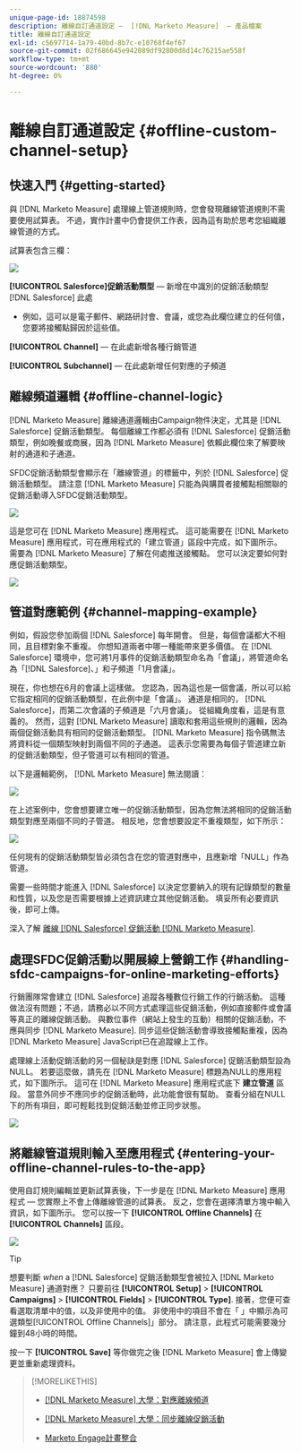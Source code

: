 ```yaml
---
unique-page-id: 18874598
description: 離線自訂通道設定 —  [!DNL Marketo Measure]  — 產品檔案
title: 離線自訂通道設定
exl-id: c5697714-1a79-40bd-8b7c-e10768f4ef67
source-git-commit: 02f686645e942089df92800d8d14c76215ae558f
workflow-type: tm+mt
source-wordcount: '880'
ht-degree: 0%

---
```


# 離線自訂通道設定 {#offline-custom-channel-setup}

## 快速入門 {#getting-started}

與 [!DNL Marketo Measure] 處理線上管道規則時，您會發現離線管道規則不需要使用試算表。 不過，實作計畫中仍會提供工作表，因為這有助於思考您組織離線管道的方式。

試算表包含三欄：

![](assets/1-2.png)

**[!UICONTROL Salesforce]促銷活動類型**  — 新增在中識別的促銷活動類型 [!DNL Salesforce] 此處

* 例如，這可以是電子郵件、網路研討會、會議，或您為此欄位建立的任何值，您要將接觸點歸因於這些值。

**[!UICONTROL Channel]**  — 在此處新增各種行銷管道

**[!UICONTROL Subchannel]**  — 在此處新增任何對應的子頻道

## 離線頻道邏輯 {#offline-channel-logic}

[!DNL Marketo Measure] 離線通道邏輯由Campaign物件決定，尤其是 [!DNL Salesforce] 促銷活動類型。 每個離線工作都必須有 [!DNL Salesforce] 促銷活動類型，例如晚餐或商展，因為 [!DNL Marketo Measure] 依賴此欄位來了解要映射的通道和子通道。

SFDC促銷活動類型會顯示在「離線管道」的標籤中，列於 [!DNL Salesforce] 促銷活動類型。 請注意 [!DNL Marketo Measure] 只能為與購買者接觸點相關聯的促銷活動導入SFDC促銷活動類型。

![](assets/2-2.png)

這是您可在 [!DNL Marketo Measure] 應用程式。 這可能需要在 [!DNL Marketo Measure] 應用程式，可在應用程式的「建立管道」區段中完成，如下圖所示。 需要為 [!DNL Marketo Measure] 了解在何處推送接觸點。 您可以決定要如何對應促銷活動類型。

![](assets/3-2.png)

## 管道對應範例 {#channel-mapping-example}

例如，假設您參加兩個 [!DNL Salesforce] 每年開會。 但是，每個會議都大不相同，且目標對象不重複。 你想知道兩者中哪一種能帶來更多價值。 在 [!DNL Salesforce] 環境中，您可將1月事件的促銷活動類型命名為「會議」，將管道命名為「[!DNL Salesforce]、」和子頻道「1月會議」。

現在，你也想在6月的會議上這樣做。 您認為，因為這也是一個會議，所以可以給它指定相同的促銷活動類型，在此例中是「會議」。 通道是相同的， [!DNL Salesforce]，而第二次會議的子頻道是「六月會議」。 從組織角度看，這是有意義的。 然而，這對 [!DNL Marketo Measure] 讀取和套用這些規則的邏輯，因為兩個促銷活動具有相同的促銷活動類型。 [!DNL Marketo Measure] 指令碼無法將資料從一個類型映射到兩個不同的子通道。 這表示您需要為每個子管道建立新的促銷活動類型，但子管道可以有相同的管道。

以下是邏輯範例， [!DNL Marketo Measure] 無法閱讀：

![](assets/4-2.png)

在上述案例中，您會想要建立唯一的促銷活動類型，因為您無法將相同的促銷活動類型對應至兩個不同的子管道。 相反地，您會想要設定不重複類型，如下所示：

![](assets/5-2.png)

任何現有的促銷活動類型皆必須包含在您的管道對應中，且應新增「NULL」作為管道。

需要一些時間才能進入 [!DNL Salesforce] 以決定您要納入的現有記錄類型的數量和性質，以及您是否需要根據上述資訊建立其他促銷活動。 填妥所有必要資訊後，即可上傳。

深入了解 [離線 [!DNL Salesforce] 促銷活動 [!DNL Marketo Measure]](/help/channel-tracking-and-setup/offline-channels/syncing-offline-campaigns.md).

## 處理SFDC促銷活動以開展線上營銷工作 {#handling-sfdc-campaigns-for-online-marketing-efforts}

行銷團隊常會建立 [!DNL Salesforce] 追蹤各種數位行銷工作的行銷活動。 這種做法沒有問題；不過，請務必以不同方式處理這些促銷活動，例如直接郵件或會議等真正的離線促銷活動。 與數位事件（網站上發生的互動）相關的促銷活動，不應與同步 [!DNL Marketo Measure]. 同步這些促銷活動會導致接觸點重複，因為 [!DNL Marketo Measure] JavaScript已在追蹤線上工作。

處理線上活動促銷活動的另一個秘訣是對應 [!DNL Salesforce] 促銷活動類型設為NULL。 若要這麼做，請先在 [!DNL Marketo Measure] 標題為NULL的應用程式，如下圖所示。 這可在 [!DNL Marketo Measure] 應用程式底下 **建立管道** 區段。 當意外同步不應同步的促銷活動時，此功能會很有幫助。 查看分組在NULL下的所有項目，即可輕鬆找到促銷活動並修正同步狀態。

![](assets/6-2.png)

## 將離線管道規則輸入至應用程式 {#entering-your-offline-channel-rules-to-the-app}

使用自訂規則編輯並更新試算表後，下一步是在 [!DNL Marketo Measure] 應用程式 — 您實際上不會上傳離線管道的試算表。 反之，您會在選擇清單方塊中輸入資訊，如下圖所示。 您可以按一下 **[!UICONTROL Offline Channels]** 在 **[!UICONTROL Channels]** 區段。

![](assets/7-2.png)

>[!TIP]
>
>想要判斷 _when_ a [!DNL Salesforce] 促銷活動類型會被拉入 [!DNL Marketo Measure] 通道對應？ 只要前往 **[!UICONTROL Setup]** > **[!UICONTROL Campaigns]** > **[!UICONTROL Fields]** > **[!UICONTROL Type]**. 接著，您便可查看選取清單中的值，以及非使用中的值。 非使用中的項目不會在「 」中顯示為可選類型[!UICONTROL Offline Channels]」部分。 請注意，此程式可能需要幾分鐘到48小時的時間。

按一下 **[!UICONTROL Save]** 等你做完之後 [!DNL Marketo Measure] 會上傳變更並重新處理資料。

>[!MORELIKETHIS]
>
>* [[!DNL Marketo Measure] 大學：對應離線頻道](https://universityonline.marketo.com/courses/bizible-fundamentals-channel-management/#/page/5c630eca34d9f0367662b77f)
>
>* [[!DNL Marketo Measure] 大學：同步離線促銷活動](https://universityonline.marketo.com/courses/bizible-fundamentals-channel-management/#/page/5c63286e34d9f0367662b78b)
>
>* [Marketo Engage計畫整合](/help/marketo-measure-and-marketo/marketo-measure-integrations-with-marketo/marketo-engage-programs-integration.md#channel-mapping)

